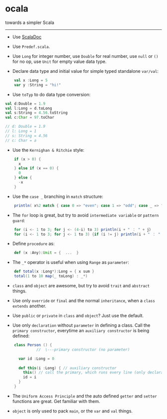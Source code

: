 # ocala
towards a simpler Scala


------


- Use [ScalaDoc](http://scala-lang.org/api/)


- Use `Predef.scala`.


- Use `Long` for integer number, use `Double` for real number, use `null` or `()` for no op, use `Unit` for empty value data type.


- Declare data type and initial value for simple typed standalone `var/val`:

```scala
    val x :Long = 5
    var y :String = "hi!"
```


- Use `toTyp` to do data type conversion:

```scala
val d:Double = 1.9
val l:Long = d.toLong
val s:String = 4.56.toString
val c:Char = 97.toChar

// d: Double = 1.9
// l: Long = 1
// s: String = 4.56
// c: Char = a
```


- Use the `Kernighan & Ritchie` style:

```scala
    if (x > 0) {
      x
    } else if (x == 0) {
      0
    } else {
      -x
    }
```


- Use the `case _` branching in `match` structure:

```scala
    println( x%2 match { case 0 => "even"; case 1 => "odd"; case _ => "WTF!";})
```


- The `for` loop is great, but try to avoid `intermediate variable` or `pattern guard`:

```scala
    for (i <- 1 to 3; for j <- (4-i) to 3) println(i + " ： " + j）
    for (i <- 1 to 3; for j <- 1 to 3) {if (i != j) println(i + " ： " + j)}
```


- Define `procedure` as:

```scala
    def (x :Any):Unit = {  ...  }
```


- The `_*` operator is useful when using `Range` as `parameter`:

```scala
    def total(x :Long*):Long = { x sum }
    total(1 to 10 map(_ toLong) : _*)
```


- `class` and `object` are awesome, but try to avoid `trait` and `abstract` things.


- Use only `override` or `final` and the normal `inheritance`, when a `class` `extends` another.


- Use `public` or `private` in `class` and `object`? Just use the default.


- Use only `declaration` without `parameter` in defining a class. Call the `primary constructor`, everytime an `auxiliary constructor` is being defined:
 
```scala
    class Person () {
              //  \---primary constructor (no parameter)

      var id :Long = 0
      
      def this(i :Long) { // auxiliary constructor
        this() // call the primary, which runs every line (only declaration) in the class.
        id = i
      }
    }
```


- The `Uniform Access Principle` and the auto defined `getter` and `setter` functions are great. Get familiar with them.


- `object` is only used to pack `main`, or the `var` and `val` things.
